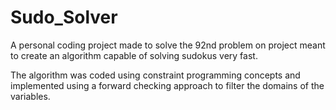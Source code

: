 # Sudo_Solver
A personal coding project made to solve the 92nd problem on project meant to create an algorithm capable of solving sudokus very fast.

The algorithm was coded using constraint programming concepts and implemented using a forward checking approach to filter the domains of the variables.



